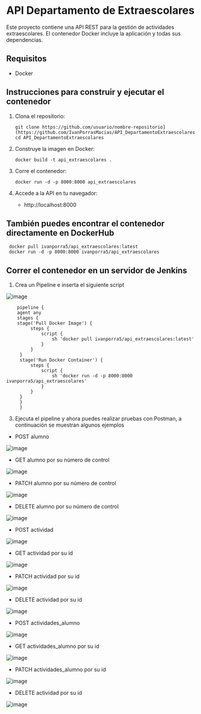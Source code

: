# API Departamento de Extraescolares

Este proyecto contiene una API REST para la gestión de actividades extraescolares. El contenedor Docker incluye la aplicación y todas sus dependencias.

## Requisitos

- Docker

## Instrucciones para construir y ejecutar el contenedor

1. Clona el repositorio:
   
       git clone https://github.com/usuario/nombre-repositorio](https://github.com/IvanPorrasMacias/API_DepartamentoExtraescolares.git
       cd API_DepartamentoExtraescolares

2. Construye la imagen en Docker:

       docker build -t api_extraescolares .

3. Corre el contenedor:

       docker run -d -p 8000:8000 api_extraescolares

4. Accede a la API en tu navegador:

   - http://localhost:8000

## También puedes encontrar el contenedor directamente en DockerHub

     docker pull ivanporra5/api_extraescolares:latest
     docker run -d -p 8000:8000 ivanporra5/api_extraescolares

## Correr el contenedor en un servidor de Jenkins

1. Crea un Pipeline e inserta el siguiente script

![image](https://github.com/user-attachments/assets/0a31910a-fa19-45a9-bd7f-368005bd4673)

        pipeline {
        agent any
        stages {
        stage('Pull Docker Image') {
             steps {
                 script {
                     sh 'docker pull ivanporra5/api_extraescolares:latest'
                 }
             }
         }
         stage('Run Docker Container') {
             steps {
                 script {
                     sh 'docker run -d -p 8000:8000 ivanporra5/api_extraescolares'
                 }
             }
         }
         }
         }
   
3. Ejecuta el pipeline y ahora puedes realizar pruebas con Postman, a continuación se muestran algunos ejemplos

- POST alumno

![image](https://github.com/user-attachments/assets/4b79be8a-ef10-45a5-91ff-8e2f0e600f25)

- GET alumno por su número de control

![image](https://github.com/user-attachments/assets/2157f273-7529-4005-bb9b-e950b96c5383)

- PATCH alumno por su número de control

![image](https://github.com/user-attachments/assets/72be4bcf-fdf7-4d94-9d87-7e3bcdd65a60)

- DELETE alumno por su número de control

![image](https://github.com/user-attachments/assets/034457b2-b9c9-4d16-96a2-1cb0dfdd7108)

- POST actividad

![image](https://github.com/user-attachments/assets/acd4222d-7176-4469-a365-959c4d4a79fe)

- GET actividad por su id

![image](https://github.com/user-attachments/assets/2a5095d9-3fe9-4478-adf1-14d45b599bc6)

- PATCH actividad por su id

![image](https://github.com/user-attachments/assets/ad05b391-771b-43db-b01d-417628065593)

- DELETE actividad por su id

![image](https://github.com/user-attachments/assets/8c07082d-1656-4c7e-98c5-a90d3aa723bf)

- POST actividades_alumno

![image](https://github.com/user-attachments/assets/4d35b877-4a94-40cd-a86c-00e39ab3e22e)

- GET actividades_alumno por su id

![image](https://github.com/user-attachments/assets/db130f51-4f6d-43a7-9e1e-04b88fcecd88)

- PATCH actividades_alumno por su id

![image](https://github.com/user-attachments/assets/30eebc5f-61d9-45ff-a1d9-a4ffaffe4391)

- DELETE actividad por su id

![image](https://github.com/user-attachments/assets/613b7aaa-2f11-4eed-8c2b-f8668ce12464)


